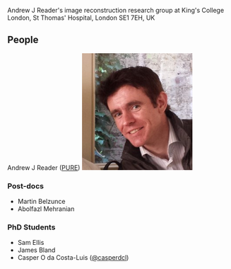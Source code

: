 Andrew J Reader's image reconstruction research group at King's College London,
St Thomas' Hospital, London SE1 7EH, UK

## People

Andrew J Reader ([PURE][ajr])
![Andrew Reader](https://raw.githubusercontent.com/PET-MR/pet-mr.github.io/master/images/andrew.jpg)

### Post-docs

- Martin Belzunce
- Abolfazl Mehranian

### PhD Students

- Sam Ellis
- James Bland
- Casper O da Costa-Luis ([@casperdcl](https://github.com/casperdcl))

[ajr]: https://kclpure.kcl.ac.uk/portal/andrew.reader.html

